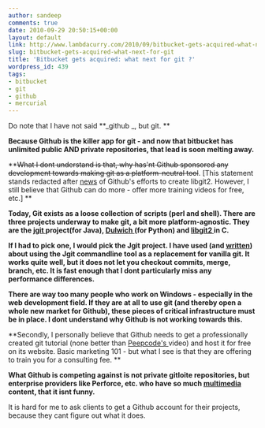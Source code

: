 ```yaml
---
author: sandeep
comments: true
date: 2010-09-29 20:50:15+00:00
layout: default
link: http://www.lambdacurry.com/2010/09/bitbucket-gets-acquired-what-next-for-git/
slug: bitbucket-gets-acquired-what-next-for-git
title: 'Bitbucket gets acquired: what next for git ?'
wordpress_id: 439
tags:
- bitbucket
- git
- github
- mercurial
---
```


Do note that I have not said **_github _, but git. **

**Because Github is the killer app for git - and now that bitbucket has unlimited public AND private repositories, that lead is soon melting away.**

**<del>What I dont understand is that, why has'nt Github sponsored any development towards making git as a platform-neutral tool</del>. [This statement stands redacted after [news](https://github.com/blog/752-libgit2-a-git-linkable-library) of Github's efforts to create libgit2. However, I still believe that Github can do more - offer more training videos for free, etc.] **

**Today, Git exists as a loose collection of scripts (perl and shell). There are three projects underway to make git, a bit more platform-agnostic. They are the [jgit ](http://www.eclipse.org/jgit/)project(for Java), [Dulwich ](https://launchpad.net/dulwich)(for Python) and [libgit2 ](http://repo.or.cz/w/libgit2.git)in C.**

**If I had to pick one, I would pick the Jgit project. I have used (and [written](http://www.lambdacurry.com/2010/09/13/using-git-on-windows-without-any-of-the-cygwinmsysgit-nonsense/)) about using the Jgit commandline tool as a replacement for vanilla git. It works quite well, but it does not let you checkout commits, merge, branch, etc. It is fast enough that I dont particularly miss any performance differences.**

**There are way too many people who work on Windows - especially in the web development field. If they are at all to use git (and thereby open a whole new market for Github), these pieces of critical infrastructure must be in place. I dont understand why Github is not working towards this.**

**Secondly, I personally believe that Github needs to get a professionally created git tutorial (none better than [Peepcode's ](http://peepcode.com/products/git)video) and host it for free on its website. Basic marketing 101 - but what I see is that they are offering to train you for a consulting fee. **

**What Github is competing against is not private gitloite repositories, but enterprise providers like Perforce, etc. who have so much [multimedia](http://www.perforce.com/perforce/media_library/index.html) content, that it isnt funny.**

It is hard for me to ask clients to get a Github account for their projects, because they cant figure out what it does.
